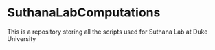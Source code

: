 # SuthanaLabComputations
This is a repository storing all the scripts used for Suthana Lab at Duke University

